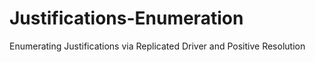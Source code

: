 # Justifications-Enumeration

Enumerating Justifications via Replicated Driver and Positive Resolution
